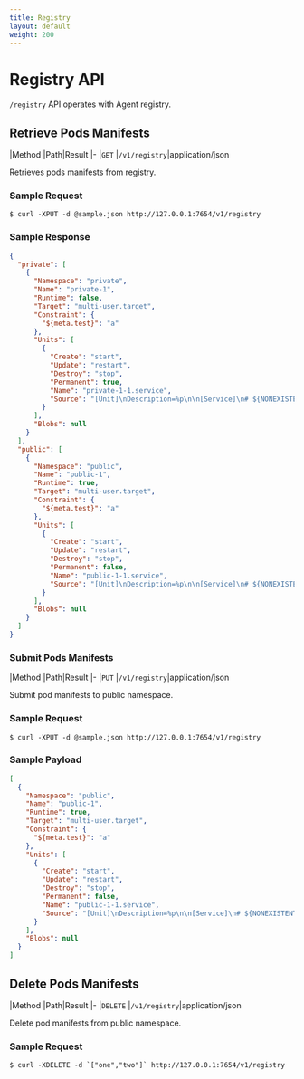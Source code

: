 ```yaml
---
title: Registry
layout: default
weight: 200
---
```


# Registry API

`/registry` API operates with Agent registry.

## Retrieve Pods Manifests

|Method |Path|Result
|-
|`GET` |`/v1/registry`|application/json

Retrieves pods manifests from registry.

### Sample Request

```shell
$ curl -XPUT -d @sample.json http://127.0.0.1:7654/v1/registry
```

### Sample Response

```json
{
  "private": [
    {
      "Namespace": "private",
      "Name": "private-1",
      "Runtime": false,
      "Target": "multi-user.target",
      "Constraint": {
        "${meta.test}": "a"
      },
      "Units": [
        {
          "Create": "start",
          "Update": "restart",
          "Destroy": "stop",
          "Permanent": true,
          "Name": "private-1-1.service",
          "Source": "[Unit]\nDescription=%p\n\n[Service]\n# ${NONEXISTENT}\nExecStart=/usr/bin/sleep inf\n\n[Install]\nWantedBy=multi-user.target\n"
        }
      ],
      "Blobs": null
    }
  ],
  "public": [
    {
      "Namespace": "public",
      "Name": "public-1",
      "Runtime": true,
      "Target": "multi-user.target",
      "Constraint": {
        "${meta.test}": "a"
      },
      "Units": [
        {
          "Create": "start",
          "Update": "restart",
          "Destroy": "stop",
          "Permanent": false,
          "Name": "public-1-1.service",
          "Source": "[Unit]\nDescription=%p\n\n[Service]\n# ${NONEXISTENT}\nExecStart=/usr/bin/sleep inf\n\n[Install]\nWantedBy=multi-user.target\n"
        }
      ],
      "Blobs": null
    }
  ]
}
```

### Submit Pods Manifests

|Method |Path|Result
|-
|`PUT` |`/v1/registry`|application/json

Submit pod manifests to public namespace.

### Sample Request

```shell
$ curl -XPUT -d @sample.json http://127.0.0.1:7654/v1/registry
```

### Sample Payload

```json
[
  {
    "Namespace": "public",
    "Name": "public-1",
    "Runtime": true,
    "Target": "multi-user.target",
    "Constraint": {
      "${meta.test}": "a"
    },
    "Units": [
      {
        "Create": "start",
        "Update": "restart",
        "Destroy": "stop",
        "Permanent": false,
        "Name": "public-1-1.service",
        "Source": "[Unit]\nDescription=%p\n\n[Service]\n# ${NONEXISTENT}\nExecStart=/usr/bin/sleep inf\n\n[Install]\nWantedBy=multi-user.target\n"
      }
    ],
    "Blobs": null
  }
]
```


## Delete Pods Manifests

|Method |Path|Result
|-
|`DELETE` |`/v1/registry`|application/json

Delete pod manifests from public namespace.

### Sample Request

```shell
$ curl -XDELETE -d `["one","two"]` http://127.0.0.1:7654/v1/registry
```
